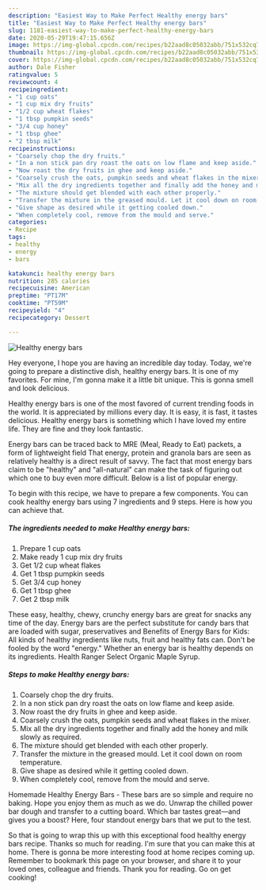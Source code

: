 ```yaml
---
description: "Easiest Way to Make Perfect Healthy energy bars"
title: "Easiest Way to Make Perfect Healthy energy bars"
slug: 1181-easiest-way-to-make-perfect-healthy-energy-bars
date: 2020-05-29T19:47:15.656Z
image: https://img-global.cpcdn.com/recipes/b22aad8c05032abb/751x532cq70/healthy-energy-bars-recipe-main-photo.jpg
thumbnail: https://img-global.cpcdn.com/recipes/b22aad8c05032abb/751x532cq70/healthy-energy-bars-recipe-main-photo.jpg
cover: https://img-global.cpcdn.com/recipes/b22aad8c05032abb/751x532cq70/healthy-energy-bars-recipe-main-photo.jpg
author: Dale Fisher
ratingvalue: 5
reviewcount: 4
recipeingredient:
- "1 cup oats"
- "1 cup mix dry fruits"
- "1/2 cup wheat flakes"
- "1 tbsp pumpkin seeds"
- "3/4 cup honey"
- "1 tbsp ghee"
- "2 tbsp milk"
recipeinstructions:
- "Coarsely chop the dry fruits."
- "In a non stick pan dry roast the oats on low flame and keep aside."
- "Now roast the dry fruits in ghee and keep aside."
- "Coarsely crush the oats, pumpkin seeds and wheat flakes in the mixer."
- "Mix all the dry ingredients together and finally add the honey and milk slowly as required."
- "The mixture should get blended with each other properly."
- "Transfer the mixture in the greased mould. Let it cool down on room temperature."
- "Give shape as desired while it getting cooled down."
- "When completely cool, remove from the mould and serve."
categories:
- Recipe
tags:
- healthy
- energy
- bars

katakunci: healthy energy bars 
nutrition: 285 calories
recipecuisine: American
preptime: "PT17M"
cooktime: "PT59M"
recipeyield: "4"
recipecategory: Dessert

---
```



![Healthy energy bars](https://img-global.cpcdn.com/recipes/b22aad8c05032abb/751x532cq70/healthy-energy-bars-recipe-main-photo.jpg)

Hey everyone, I hope you are having an incredible day today. Today, we're going to prepare a distinctive dish, healthy energy bars. It is one of my favorites. For mine, I'm gonna make it a little bit unique. This is gonna smell and look delicious.

Healthy energy bars is one of the most favored of current trending foods in the world. It is appreciated by millions every day. It is easy, it is fast, it tastes delicious. Healthy energy bars is something which I have loved my entire life. They are fine and they look fantastic.

Energy bars can be traced back to MRE (Meal, Ready to Eat) packets, a form of lightweight field That energy, protein and granola bars are seen as relatively healthy is a direct result of savvy. The fact that most energy bars claim to be &#34;healthy&#34; and &#34;all-natural&#34; can make the task of figuring out which one to buy even more difficult. Below is a list of popular energy.


To begin with this recipe, we have to prepare a few components. You can cook healthy energy bars using 7 ingredients and 9 steps. Here is how you can achieve that.

<!--inarticleads1-->

##### The ingredients needed to make Healthy energy bars:

1. Prepare 1 cup oats
1. Make ready 1 cup mix dry fruits
1. Get 1/2 cup wheat flakes
1. Get 1 tbsp pumpkin seeds
1. Get 3/4 cup honey
1. Get 1 tbsp ghee
1. Get 2 tbsp milk


These easy, healthy, chewy, crunchy energy bars are great for snacks any time of the day. Energy bars are the perfect substitute for candy bars that are loaded with sugar, preservatives and Benefits of Energy Bars for Kids: All kinds of healthy ingredients like nuts, fruit and healthy fats can. Don&#39;t be fooled by the word &#34;energy.&#34; Whether an energy bar is healthy depends on its ingredients. Health Ranger Select Organic Maple Syrup. 

<!--inarticleads2-->

##### Steps to make Healthy energy bars:

1. Coarsely chop the dry fruits.
1. In a non stick pan dry roast the oats on low flame and keep aside.
1. Now roast the dry fruits in ghee and keep aside.
1. Coarsely crush the oats, pumpkin seeds and wheat flakes in the mixer.
1. Mix all the dry ingredients together and finally add the honey and milk slowly as required.
1. The mixture should get blended with each other properly.
1. Transfer the mixture in the greased mould. Let it cool down on room temperature.
1. Give shape as desired while it getting cooled down.
1. When completely cool, remove from the mould and serve.


Homemade Healthy Energy Bars - These bars are so simple and require no baking. Hope you enjoy them as much as we do. Unwrap the chilled power bar dough and transfer to a cutting board. Which bar tastes great—and gives you a boost? Here, four standout energy bars that we put to the test. 

So that is going to wrap this up with this exceptional food healthy energy bars recipe. Thanks so much for reading. I'm sure that you can make this at home. There is gonna be more interesting food at home recipes coming up. Remember to bookmark this page on your browser, and share it to your loved ones, colleague and friends. Thank you for reading. Go on get cooking!
